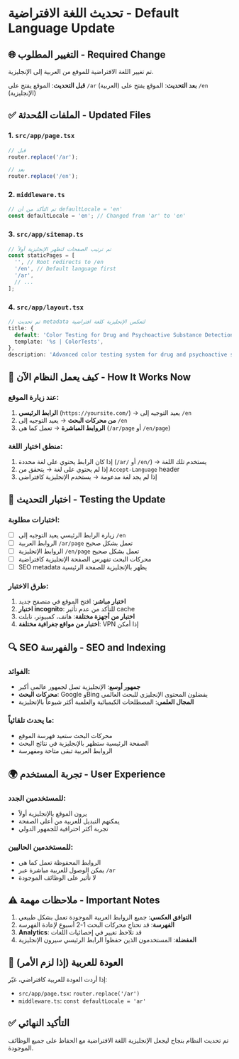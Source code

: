 # تحديث اللغة الافتراضية - Default Language Update

## 🌐 التغيير المطلوب - Required Change
تم تغيير اللغة الافتراضية للموقع من العربية إلى الإنجليزية.

**قبل التحديث**: الموقع يفتح على `/ar` (العربية)
**بعد التحديث**: الموقع يفتح على `/en` (الإنجليزية)

## ✅ الملفات المُحدثة - Updated Files

### 1. `src/app/page.tsx`
```typescript
// قبل
router.replace('/ar');

// بعد  
router.replace('/en');
```

### 2. `middleware.ts`
```typescript
// تم التأكد من أن defaultLocale = 'en'
const defaultLocale = 'en'; // Changed from 'ar' to 'en'
```

### 3. `src/app/sitemap.ts`
```typescript
// تم ترتيب الصفحات لتظهر الإنجليزية أولاً
const staticPages = [
  '', // Root redirects to /en
  '/en', // Default language first
  '/ar',
  // ...
];
```

### 4. `src/app/layout.tsx`
```typescript
// تم تحديث metadata لتعكس الإنجليزية كلغة افتراضية
title: {
  default: 'Color Testing for Drug and Psychoactive Substance Detection | ColorTests',
  template: '%s | ColorTests',
},
description: 'Advanced color testing system for drug and psychoactive substance detection using chemical reagents. Professional laboratory-grade analysis tools for forensic and research applications.',
```

## 🔄 كيف يعمل النظام الآن - How It Works Now

### عند زيارة الموقع:
1. **الرابط الرئيسي** (`https://yoursite.com/`) → يعيد التوجيه إلى `/en`
2. **من محركات البحث** → يعيد التوجيه إلى `/en` 
3. **الروابط المباشرة** → تعمل كما هي (`/ar/page` أو `/en/page`)

### منطق اختيار اللغة:
1. إذا كان الرابط يحتوي على لغة محددة (`/ar/` أو `/en/`) → يستخدم تلك اللغة
2. إذا لم يحتوي على لغة → يتحقق من `Accept-Language` header
3. إذا لم يجد لغة مدعومة → يستخدم الإنجليزية كافتراضي

## 🧪 اختبار التحديث - Testing the Update

### اختبارات مطلوبة:
- [ ] زيارة الرابط الرئيسي يعيد التوجيه إلى `/en`
- [ ] الروابط العربية `/ar/page` تعمل بشكل صحيح
- [ ] الروابط الإنجليزية `/en/page` تعمل بشكل صحيح
- [ ] محركات البحث تفهرس الصفحة الإنجليزية كافتراضية
- [ ] SEO metadata يظهر بالإنجليزية للصفحة الرئيسية

### طرق الاختبار:
1. **اختبار مباشر**: افتح الموقع في متصفح جديد
2. **اختبار incognito**: للتأكد من عدم تأثير cache
3. **اختبار من أجهزة مختلفة**: هاتف، كمبيوتر، تابلت
4. **اختبار من مواقع جغرافية مختلفة**: VPN إذا أمكن

## 🔍 SEO والفهرسة - SEO and Indexing

### الفوائد:
- **جمهور أوسع**: الإنجليزية تصل لجمهور عالمي أكبر
- **محركات البحث**: Google وBing يفضلون المحتوى الإنجليزي للبحث العالمي
- **المجال العلمي**: المصطلحات الكيميائية والعلمية أكثر شيوعاً بالإنجليزية

### ما يحدث تلقائياً:
- محركات البحث ستعيد فهرسة الموقع
- الصفحة الرئيسية ستظهر بالإنجليزية في نتائج البحث
- الروابط العربية تبقى متاحة ومفهرسة

## 🌍 تجربة المستخدم - User Experience

### للمستخدمين الجدد:
- يرون الموقع بالإنجليزية أولاً
- يمكنهم التبديل للعربية من أعلى الصفحة
- تجربة أكثر احترافية للجمهور الدولي

### للمستخدمين الحاليين:
- الروابط المحفوظة تعمل كما هي
- يمكن الوصول للعربية مباشرة عبر `/ar`
- لا تأثير على الوظائف الموجودة

## ⚠️ ملاحظات مهمة - Important Notes

1. **التوافق العكسي**: جميع الروابط العربية الموجودة تعمل بشكل طبيعي
2. **الفهرسة**: قد تحتاج محركات البحث 1-2 أسبوع لإعادة الفهرسة
3. **Analytics**: قد تلاحظ تغيير في إحصائيات اللغات
4. **المفضلة**: المستخدمون الذين حفظوا الرابط الرئيسي سيرون الإنجليزية

## 🔄 العودة للعربية (إذا لزم الأمر)
إذا أردت العودة للعربية كافتراضي، غيّر:
- `src/app/page.tsx`: `router.replace('/ar')`
- `middleware.ts`: `const defaultLocale = 'ar'`

## ✅ التأكيد النهائي
تم تحديث النظام بنجاح ليجعل الإنجليزية اللغة الافتراضية مع الحفاظ على جميع الوظائف الموجودة.
